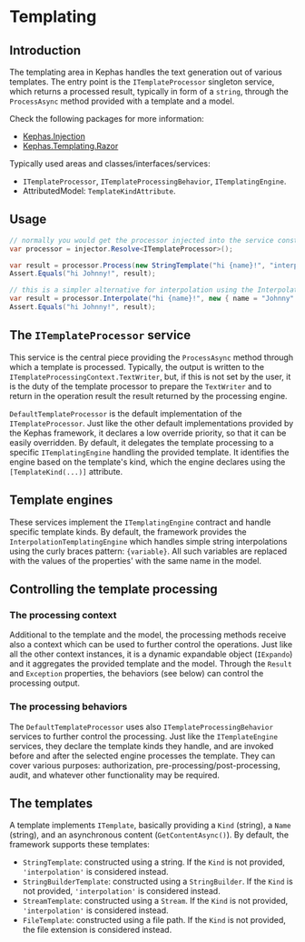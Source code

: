 ﻿# Templating

## Introduction

The templating area in Kephas handles the text generation out of various templates.
The entry point is the ```ITemplateProcessor``` singleton service, which returns a processed result, typically in form of a ```string```, through the ```ProcessAsync``` method provided with a template and a model.

Check the following packages for more information:
* [Kephas.Injection](https://www.nuget.org/packages/Kephas.Injection)
* [Kephas.Templating.Razor](https://www.nuget.org/packages/Kephas.Templating.Razor)

Typically used areas and classes/interfaces/services:
* ```ITemplateProcessor```, ```ITemplateProcessingBehavior```, ```ITemplatingEngine```.
* AttributedModel: ```TemplateKindAttribute```.

## Usage

```c#
// normally you would get the processor injected into the service constructor.
var processor = injector.Resolve<ITemplateProcessor>();

var result = processor.Process(new StringTemplate("hi {name}!", "interpolate"), new { name = "Johnny" }));
Assert.Equals("hi Johnny!", result);

// this is a simpler alternative for interpolation using the Interpolate extension method.
var result = processor.Interpolate("hi {name}!", new { name = "Johnny" }));
Assert.Equals("hi Johnny!", result);
```

## The ```ITemplateProcessor``` service
This service is the central piece providing the ```ProcessAsync``` method through which a template is processed.
Typically, the output is written to the ```ITemplateProcessingContext.TextWriter```, but, if this is not set by the user,
it is the duty of the template processor to prepare the ```TextWriter``` and to return in the operation result
the result returned by the processing engine.

```DefaultTemplateProcessor``` is the default implementation of the ```ITemplateProcessor```.
Just like the other default implementations provided by the Kephas framework, it declares a low override priority, so that it can be easily overridden.
By default, it delegates the template processing to a specific ```ITemplatingEngine``` handling the provided template.
It identifies the engine based on the template's kind, which the engine declares using the ```[TemplateKind(...)]``` attribute.

## Template engines
These services implement the ```ITemplatingEngine``` contract and handle specific template kinds.
By default, the framework provides the ```InterpolationTemplatingEngine``` which handles simple string interpolations using the curly braces pattern: ```{variable}```. All such variables are replaced with the values of the properties' with the same name in the model.

## Controlling the template processing

### The processing context
Additional to the template and the model, the processing methods receive also a context which can be used to further control the operations.
Just like all the other context instances, it is a dynamic expandable object (```IExpando```) and it aggregates the provided template and the model. 
Through the ```Result``` and ```Exception``` properties, the behaviors (see below) can control the processing output.

### The processing behaviors
The ```DefaultTemplateProcessor``` uses also ```ITemplateProcessingBehavior``` services to further control the processing. Just like the ```ITemplateEngine``` services, they declare the template kinds they handle,
and are invoked before and after the selected engine processes the template. They can cover various purposes: authorization, pre-processing/post-processing, audit, and whatever other functionality may be required.

## The templates
A template implements ```ITemplate```, basically providing a ```Kind``` (string), a ```Name``` (string), and an asynchronous content (```GetContentAsync()```).
By default, the framework supports these templates:
* ```StringTemplate```: constructed using a string. If the ```Kind``` is not provided, ```'interpolation'``` is considered instead.
* ```StringBuilderTemplate```: constructed using a ```StringBuilder```. If the ```Kind``` is not provided, ```'interpolation'``` is considered instead.
* ```StreamTemplate```: constructed using a ```Stream```. If the ```Kind``` is not provided, ```'interpolation'``` is considered instead.
* ```FileTemplate```: constructed using a file path. If the ```Kind``` is not provided, the file extension is considered instead.
